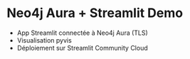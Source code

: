 # Neo4j Aura + Streamlit Demo

- App Streamlit connectée à Neo4j Aura (TLS)
- Visualisation pyvis
- Déploiement sur Streamlit Community Cloud
